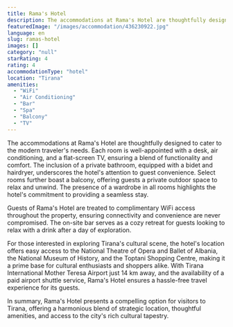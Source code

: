 ```yaml
---
title: Rama's Hotel
description: The accommodations at Rama's Hotel are thoughtfully designed to cater to the modern traveler's needs. Each room is well-appointed with a desk, air conditioning,
featuredImage: "/images/accommodation/436230922.jpg"
language: en
slug: ramas-hotel
images: []
category: "null"
starRating: 4
rating: 4
accommodationType: "hotel"
location: "Tirana"
amenities:
  - "WiFi"
  - "Air Conditioning"
  - "Bar"
  - "Spa"
  - "Balcony"
  - "TV"
---
```


The accommodations at Rama's Hotel are thoughtfully designed to cater to the modern traveler's needs. Each room is well-appointed with a desk, air conditioning, and a flat-screen TV, ensuring a blend of functionality and comfort. The inclusion of a private bathroom, equipped with a bidet and hairdryer, underscores the hotel's attention to guest convenience. Select rooms further boast a balcony, offering guests a private outdoor space to relax and unwind. The presence of a wardrobe in all rooms highlights the hotel's commitment to providing a seamless stay.

Guests of Rama's Hotel are treated to complimentary WiFi access throughout the property, ensuring connectivity and convenience are never compromised. The on-site bar serves as a cozy retreat for guests looking to relax with a drink after a day of exploration.

For those interested in exploring Tirana's cultural scene, the hotel's location offers easy access to the National Theatre of Opera and Ballet of Albania, the National Museum of History, and the Toptani Shopping Centre, making it a prime base for cultural enthusiasts and shoppers alike. With Tirana International Mother Teresa Airport just 14 km away, and the availability of a paid airport shuttle service, Rama's Hotel ensures a hassle-free travel experience for its guests.

In summary, Rama's Hotel presents a compelling option for visitors to Tirana, offering a harmonious blend of strategic location, thoughtful amenities, and access to the city's rich cultural tapestry.

